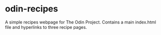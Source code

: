 # odin-recipes
A simple recipes webpage for The Odin Project. Contains a main index.html file and hyperlinks to three recipe pages.
